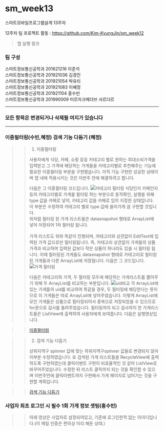 # sm_week13
스마트모바일프로그램설계 13주차

12주차 팀 프로젝트 활동 : https://github.com/Kim-KyungJin/sm_week12   

>앱 실행 링크
>>  


### 팀 구성   
스마트정보통신공학과 201621216 이준석   
스마트정보통신공학과 201921036 김경진   
스마트정보통신공학과 201921054 박유리   
스마트정보통신공학과 201921083 이혜정   
스마트정보통신공학과 201921104 홍수빈    
스마트정보통신공학과 201990009 미르자크메더브 사르더르    

   ***   
### 모든 항목은 변경되거나 삭제될 여지가 있습니다   
   ***   

### 이중필터링(수빈,혜정) 검색 기능 다듬기 (혜정)
>
>> 1. 이중필터링
>>
>> 사용자에게 식당, 카페, 쇼핑 등등 카테고리 별로 원하는 최대소비가격을 입력받고 그 가격에 해당하는 가게들을 카테고리별로 추천해주는 기능에 필요한 이중필터링 부분을 구현했습니다. 
>> 아직 기능 구현만 성공한 상태이며 앱 내에 적용시키는 것은 이번주 안에 해결하려고 합니다.
>>
>> 다음은 그 이중필터링 코드입니다.
>>![카테고리 필터링](https://user-images.githubusercontent.com/79883808/120185149-cac2d000-c24c-11eb-8889-0dcce3031892.PNG)
>> 식당인지 카페인지 등의 카테고리별로 가게를 필터링 하는 부분으로 동작확인, 실행을 위해 type 값을 카페로 넣어, 카테고리 값을 카페로 임의 지정한 상태입니다. 
>> 이 부분은 수정하여 카테고리 별로 type 값에 들어가게 끔 구현할 것입니다. <br>
>> 위처럼 필터링 된 가게 리스트들은 datasnapshot 형태로 ArrayList에 넣어 저장되어 1차 필터링 됩니다. <br><br>
>> 가격 리스트도 위와 똑같이 진행되며, 카테고리와 상관없이 EditText에 입력된 가격 값으로만 필터링됩니다.
>> 즉, 카테고리 상관없이 가게들의 상품 가격과 비교하여 입력된 값보다 작은 상품이 하나라도 있을 시 필터링 됩니다.
>> 이때 필터링된 가게들도 datasnapshot 형태로 카테고리로 필터링된 가게들과 다른 ArrayList에 저장됩니다.
>> 다음은 그 코드입니다. 
>> ![가격 필터링](https://user-images.githubusercontent.com/79883808/120187316-98ff3880-c24f-11eb-8a16-55c4916135bb.PNG)
>> 
>> 다음은 카테고리와 가격, 두 필터링 모두에 해당하는 가게리스트를 뽑아주기 위해 두 ArrayList를 비교하는 부분입니다.
>> ![uid비교](https://user-images.githubusercontent.com/79883808/120187845-512ce100-c250-11eb-84c9-43a0647368eb.PNG) 
>> 각 ArrayList에 있는 가게들의 uid를 비교하여 똑같을 경우, 두 필터링에 해당한다는 뜻이므로 이 가게들은 따로 ArrayLsit에 넣어주었습니다.
>> 이렇게 ArrayList에 모인 가게들은 상품으로 필터링되어서 중복으로 저장되었을 수 있으므로 for문으로 검사를 돌려주었습니다.
>> 필터링까지 되고 검사까지 한 가게리스트들은 ListView에 출력하여 사용자에게 보여줍니다.
>> 다음은 실행영상입니다.

>>[이중필터링](https://user-images.githubusercontent.com/79883808/120190377-7c64ff80-c253-11eb-96f2-f983246d39b5.mp4)

>> 2. 검색 기능 다듬기
>>
>> 상위지역구 spinner 값에 맞는 하위지역구spinner 값들로 변경되지 않아 이부분 수정하였습니다. 
>> 또 검색된 가게 리스트들을 RecycleView에 출력하도록 구현하였는데 클릭이벤트 구현이 비효율적인 것 같아 ListView로 바꾸어주었습니다.
>> 수정한 뒤 리스트 클릭까지 되는 것을 확인할 수 있으며 이번주안에 클릭이벤트까지 구현해서 가게 페이지로 넘어가는 것을 구현할 계획입니다.

>> [검색 기능 다듬기](https://user-images.githubusercontent.com/79883808/120192145-ca7b0280-c255-11eb-9aec-309dffb5c395.mp4)


### 사업자 최초 로그인 시 필수 1회 가게 정보 셋팅(홍수빈)
>> 아래 영상은 사업자로 설정되어있고, 기존에 로그인한적 없는 아이디입니다.(이 메일 인증은 편의상 미리 해둔 상태.) 
>> 
